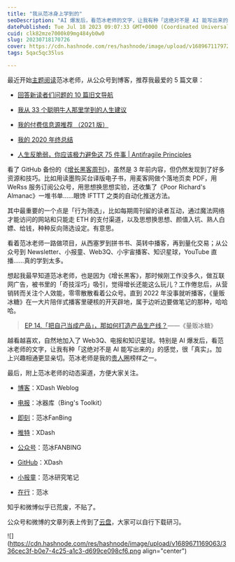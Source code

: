 ```yaml
---
title: "我从范冰身上学到的"
seoDescription: "AI 爆发后，看范冰老师的文字，让我有种「这绝对不是 AI 能写出来的」的感觉，很「真实」。加上兴趣相通更显亲切。范冰老师是我的贵人圈榜样之一。"
datePublished: Tue Jul 18 2023 09:07:33 GMT+0000 (Coordinated Universal Time)
cuid: clk82mze7000k09mg484yb0w0
slug: 20230718170726
cover: https://cdn.hashnode.com/res/hashnode/image/upload/v1689671179728/7528f649-e492-410f-9778-a6c7e0f9e2a3.jpeg
tags: 5qac5qc35lus

---
```


最近开始[主题阅读](http://mp.weixin.qq.com/s?__biz=MzI3MzU5MDA1OQ==&mid=2247485421&idx=1&sn=6f3c507fe7a2d4ceaa6cfc212ecad792&chksm=eb21b5a9dc563cbf5ac41c74d75f2e23a17afce7b66312d9bff16c671f57f7ff36127efed46f&scene=21#wechat_redirect)范冰老师，从公众号到博客，推荐我最爱的 5 篇文章：

* [回答新读者们问题的 10 篇旧文导航](https://mp.weixin.qq.com/s/ve9aMKvSLtdfT5CcOcKprA)
    
* [我从 33 个聪明牛人那里学到的人生建议](https://mp.weixin.qq.com/s/NXxG1_upQ3LqYyqh2VfEPA)
    
* [我的付费信息源推荐 （2021 版）](https://mp.weixin.qq.com/s/_onlqa1U23_Dyv_vngns3g)
    
* [我的 2020 年终总结](http://xdash.one/my-2020-review.html)
    
* [人生反脆弱，你应该极力避免这 75 件事 | Antifragile Principles](https://mp.weixin.qq.com/s/62z72PniXwG-3f2a-YSx6g)
    

看了 GitHub 备份的《[增长黑客周刊](https://github.com/xdash/GHacker_Newsletter)》，虽然是 3 年前内容，但仍然发现到了好多资源和技巧。比如用读墨购买台译版电子书，用麦客网做个落地页卖 PDF，用 WeRss 服务订阅公众号，用思想换思想实验，还收集了《Poor Richard's Almanac》一堆书单……眼馋 IFTTT 之类的自动化推送方法。

其中最重要的一个点是「行为筛选」，比如每期周刊留的读者互动，通过魔法网络才能访问的网站和只能走 ETH 的支付渠道，以及思想换思想、颜值入坑、熟人白嫖、给钱，种种反向筛选设定。有意思。

看着范冰老师一路做项目，从西塞罗到拼书书、英转中播客，再到量化交易；从公众号到 Newsletter、小报童、Web3Q、小宇宙播客、知识星球，YouTube 直播……真的学到太多。

想起我最早知道范冰老师，也是因为《增长黑客》，那时候刚工作没多久，做互联网广告，被书里的「奇技淫巧」吸引，觉得增长还能这么玩儿？工作倦怠后，从营销转而关注个人效能，零零散散看着公众号。直到 2022 年没事就听播客，《量贩冰糖》在一大片陪伴式播客里硬核的开天辟地，属于边听边要做笔记的那种，哈哈哈。

> [EP 14.「把自己当成产品」，那如何打造产品生产线？](https://www.xiaoyuzhoufm.com/episode/629c2d06525536dd02936307)——《量贩冰糖》

越看越喜欢，自然地加入了 Web3Q、电报和知识星球。特别是 AI 爆发后，看范冰老师的文字，让我有种「这绝对不是 AI 能写出来的」的感觉，很「真实」。加上兴趣相通更显亲切。范冰老师是我的[贵人圈](https://mp.weixin.qq.com/s/K0-8kgInIZGcLiec3bK65g)榜样之一。

最后，附上范冰老师的动态渠道，方便大家关注。

* [博客](http://xdash.one/)：XDash Weblog
    
* [电报](https://t.me/ifanbing)：冰器库（Bing's Toolkit）
    
* [即刻](https://web.okjike.com/u/160F8D03-E580-4799-8D02-B86B1A6FBF64)：范冰FanBing
    
* [推特](https://twitter.com/XDash)：XDash
    
* [公众号](https://mp.weixin.qq.com/s/ve9aMKvSLtdfT5CcOcKprA)：范冰FANBING
    
* [GitHub](https://github.com/xdash)：XDash
    
* [小报童](https://xiaobot.net/p/xdash)：范冰研究笔记
    
* [在行](https://www.zaih.com/falcon/mentors/2bgjda0hfqf)：范冰
    

知乎和微博似乎已荒废，不贴了。

公众号和微博的文章列表上传到了[云盘](https://pan.baidu.com/s/14I6H9Dk7SCL7OQtx8sxbwg?pwd=69b4)，大家可以自行下载研习。

![](https://cdn.hashnode.com/res/hashnode/image/upload/v1689671169063/336cec3f-b0e7-4c25-a1c3-d699ce098cf6.png align="center")